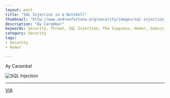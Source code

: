 ```yaml
---
layout: post
title: "SQL Injection in a Nutshell"
thumbnail: "http://www.andreafortuna.org/security/images/sql-injection_cover.png"
description: "Ay Caramba!"
keywords: Security, Threat, SQL Injection, The Simpsons, Humor, Comics
category: Security
tags: 
- Security
- Humor

---
```


Ay Caramba!

![SQL Injection](http://www.andreafortuna.org/security/images/sql-injection.png)


<hr/>

[VIA](https://www.facebook.com/nixcraft/photos/a.431194973560553.114666.126000117413375/1275724452440930/?type=3&permPage=1)
